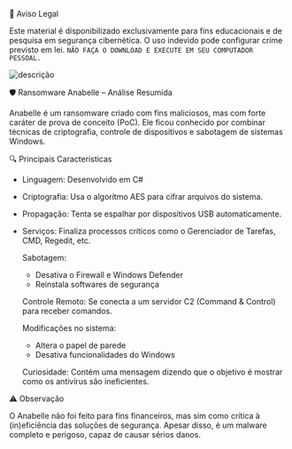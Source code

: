🚫 Aviso Legal

Este material é disponibilizado exclusivamente para fins educacionais e de pesquisa em segurança cibernética. O uso indevido pode configurar crime previsto em lei.
``` NÃO FAÇA O DOWNLOAD E EXECUTE EM SEU COMPUTADOR PESSOAL. ```

![descrição](/anabelle.png)    


🛡️ Ransomware Anabelle – Análise Resumida

Anabelle é um ransomware criado com fins maliciosos, mas com forte caráter de prova de conceito (PoC). Ele ficou conhecido por combinar técnicas de criptografia, controle de dispositivos e sabotagem de sistemas Windows.

🔍 Principais Características
- Linguagem: Desenvolvido em C#
- Criptografia: Usa o algoritmo AES para cifrar arquivos do sistema.
- Propagação: Tenta se espalhar por dispositivos USB automaticamente.
- Serviços: Finaliza processos críticos como o Gerenciador de Tarefas, CMD, Regedit, etc.

  Sabotagem:
   -   Desativa o Firewall e Windows Defender
   -   Reinstala softwares de segurança

  Controle Remoto: Se conecta a um servidor C2 (Command & Control) para receber comandos.
 
  Modificações no sistema:
   - Altera o papel de parede
   - Desativa funcionalidades do Windows
 
  Curiosidade: Contém uma mensagem dizendo que o objetivo é mostrar como os antivírus são ineficientes.

⚠️ Observação

O Anabelle não foi feito para fins financeiros, mas sim como crítica à (in)eficiência das soluções de segurança. Apesar disso, é um malware completo e perigoso, capaz de causar sérios danos.
